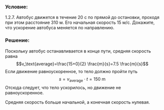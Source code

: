 ###  Условие: 

$1.2.7.$ Автобус движется в течение $20$ с по прямой до остановки, проходя при этом расстояние $310$ м. Его начальная скорость $15$ м/с. Докажите, что ускорение автобуса меняется по направлению. 

###  Решение: 

Поскольку автобус останавливается в конце пути, средняя скорость равна $$v_\text{average}=\frac{15+0}{2} \frac{m}{s}=7.5 \frac{m}{s}$$ Если движение равноускоренное, то тело должно пройти путь $$s = v_\text{average}\cdot t=150\text{ m}$$ Отсюда следует, что тело ускорилось, но движение не равноускоренное. 

Средняя скорость больше начальной, а конечная скорость нулевая. 

  

